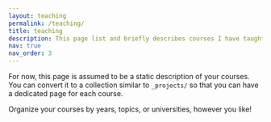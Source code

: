 ```yaml
---
layout: teaching
permalink: /teaching/
title: teaching
description: This page list and briefly describes courses I have taught over the years. Will possibly share course material for freely accessible ones.
nav: true
nav_order: 3
---
```


For now, this page is assumed to be a static description of your courses. You can convert it to a collection similar to `_projects/` so that you can have a dedicated page for each course.

Organize your courses by years, topics, or universities, however you like!

